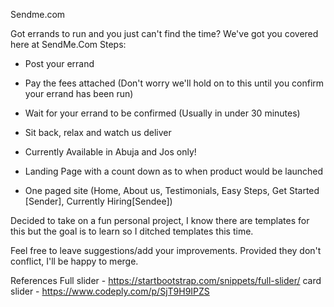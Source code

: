 Sendme.com

Got errands to run and you just can't find the time? We've got you covered here at SendMe.Com
Steps:
- Post your errand
- Pay the fees attached (Don't worry we'll hold on to this until you confirm your errand has been run)
- Wait for your errand to be confirmed (Usually in under 30 minutes)
- Sit back, relax and watch us deliver
- Currently Available in Abuja and Jos only!


- Landing Page with a count down as to when product would be launched
- One paged site (Home, About us, Testimonials, Easy Steps, Get Started [Sender], Currently Hiring[Sendee])

Decided to take on a fun personal project, I know there are templates for this but the goal is to learn so I ditched templates this time.

Feel free to leave suggestions/add your improvements. Provided they don't conflict, I'll be happy to merge.

References
Full slider - https://startbootstrap.com/snippets/full-slider/
card slider - https://www.codeply.com/p/SjT9H9IPZS
